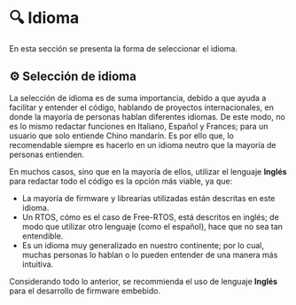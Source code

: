 # 🔍 Idioma
En esta sección se presenta la forma de seleccionar el idioma.

## ⚙️ Selección de idioma
La selección de idioma es de suma importancia, debido a que ayuda a facilitar y entender el código, hablando de proyectos internacionales, en donde la mayoría de personas hablan diferentes idiomas. De este modo, no es lo mismo redactar funciones en Italiano, Español y Frances; para un usuario que solo entiende Chino mandarín. Es por ello que, lo recomendable siempre es hacerlo en un idioma neutro que la mayoría de personas entienden.

En muchos casos, sino que en la mayoría de ellos, utilizar el lenguaje **Inglés** para redactar todo el código es la opción más viable, ya que:

* La mayoría de firmware y librearías utilizadas están descritas en este idioma.
* Un RTOS, cómo es el caso de Free-RTOS, está descritos en inglés; de modo que utilizar otro lenguaje (como el español), hace que no sea tan entendible.
* Es un idioma muy generalizado en nuestro continente; por lo cual, muchas personas lo hablan o lo pueden entender de una manera más intuitiva.

Considerando todo lo anterior, se recommienda el uso de lenguaje **Inglés** para el desarrollo de firmware embebido.